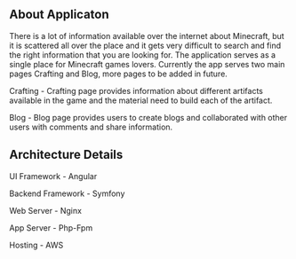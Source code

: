 ## About Applicaton

There is a lot of information available over the internet about Minecraft, but it is scattered all over the place and it gets very difficult to search and find the right information that you are looking for.
The application serves as a single place for Minecraft games lovers.
Currently the app serves two main pages Crafting and Blog, more pages to be added in future.

Crafting - Crafting page provides information about different artifacts available in the game and the material need to build each of the artifact.

Blog - Blog page provides users to create blogs and collaborated with other users with comments and share information.

## Architecture Details

UI Framework - Angular

Backend Framework - Symfony

Web Server - Nginx

App Server - Php-Fpm

Hosting - AWS

